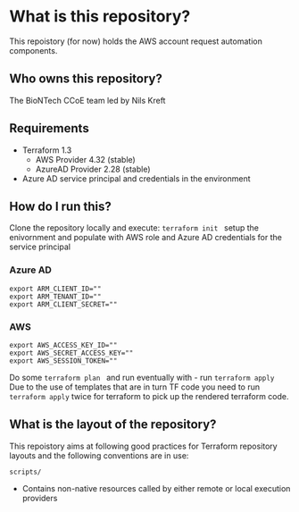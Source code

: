 # What is this repository?
This repoistory (for now) holds the AWS account request automation components.

## Who owns this repository?
The BioNTech CCoE team led by Nils Kreft

## Requirements
 - Terraform 1.3
    - AWS Provider 4.32 (stable)
    - AzureAD Provider 2.28 (stable)
 - Azure AD service principal and credentials in the environment



 
## How do I run this?
Clone the repository locally and execute:
```terraform init ```
setup the enivornment and populate with AWS role and Azure AD credentials for the service principal 
### Azure AD
``` 
export ARM_CLIENT_ID=""
export ARM_TENANT_ID=""
export ARM_CLIENT_SECRET=""
```

### AWS
```
export AWS_ACCESS_KEY_ID=""
export AWS_SECRET_ACCESS_KEY=""
export AWS_SESSION_TOKEN=""
```
Do some 
```terraform plan ```
and run eventually with - run 
```terraform apply```
Due to the use of templates that are in turn TF code you need to run ```terraform apply``` twice for terraform to pick up the rendered terraform code. 


## What is the layout of the repository?
This repoistory aims at following good practices for Terraform repository layouts and the following conventions are in use:

```scripts/```
 - Contains non-native resources called by either remote or local execution providers
